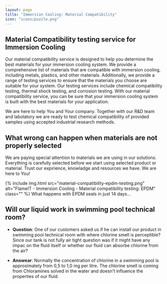```yaml
---
layout: page
title: "Immersion Cooling: Material Compatibility"
icon: "icons/puzzle.png"
---
```

<!-- {% include img.html src="material-compatibility.jpg" alt="FlameIT - Immersion Cooling - Material Compatibility testing" class="" %} -->

## Material Compatibility testing service for Immersion Cooling

Our material compatibility service is designed to help you determine the best materials for your immersion cooling system. We provide a comprehensive list of materials that are compatible with immersion cooling, including metals, plastics, and other materials. Additionally, we provide a range of testing services to ensure that the materials you choose are suitable for your system. Our testing services include chemical compatibility testing, thermal shock testing, and corrosion testing. With our material compatibility service, you can be sure that your immersion cooling system is built with the best materials for your application.

We are here to help You and Your company. Together with our R&D team and labolatory we are ready to test chemical compatibility of provided samples using accepted industrial research methods.

## What wrong can happen when materials are not properly selected

We are paying special attention to materials we are using in our solutions. Everything is carefully selected before we start using selected product or material. Trust our expirience, knowladge and resources we have. We are here to You!

{% include img.html src="material-compatibility-epdm-testing.png" alt="FlameIT - Immersion Cooling - Material compatibility testing: EPDM" class="" %}
What happens with EPDM seals in just 14 days...

## Will our liquid work in swimming pool technical room?

* **Question**: One of our customers asked us if he can install our product in swimming pool technical room with where chlorine smell is perceptible? Since our tank is not fully air tight question was if it might have any impac on the fluid itself or whether our fluid can absorbe chlorine from the air?

* **Answear**: Normally the concentration of chlorine in a swimming pool is approximately from 0,5 to 1,0 mg per litre. The chlorine smell is coming from Chloramines solved in the water and doesn’t influence the properties of our fluid.
